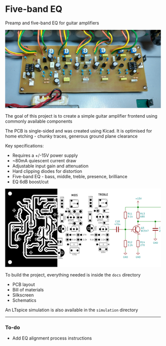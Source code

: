 # Five-band EQ
Preamp and five-band EQ for guitar amplifiers

![Photo of constructed PCB](https://github.com/honeypieio/five-band-eq/raw/main/docs/constructed-pcb.png) 

The goal of this project is to create a simple guitar amplifier frontend using commonly available components

The PCB is single-sided and was created using Kicad. It is optimised for home etching - chunky traces, generous ground plane clearance

Key specifications:

* Requires a +/-15V power supply
* ~80mA quiescent current draw
* Adjustable input gain and attenuation
* Hard clipping diodes for distortion
* Five-band EQ - bass, middle, treble, presence, brilliance
* EQ 6dB boost/cut

![Documentation banner](https://github.com/honeypieio/five-band-eq/raw/main/docs/documentation-banner.png) 

To build the project, everything needed is inside the `docs` directory

* PCB layout
* Bill of materials
* Silkscreen
* Schematics

An LTspice simulation is also available in the `simulation` directory

---

### To-do

* Add EQ alignment process instructions
